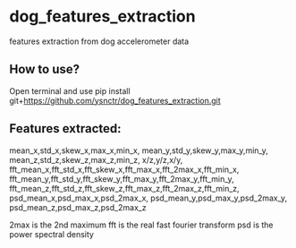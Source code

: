 # dog_features_extraction
features extraction from dog accelerometer data
## How to use?
Open terminal and use pip install git+https://github.com/ysnctr/dog_features_extraction.git

## Features extracted:
mean_x,std_x,skew_x,max_x,min_x,
mean_y,std_y,skew_y,max_y,min_y,
mean_z,std_z,skew_z,max_z,min_z,
x/z,y/z,x/y,
fft_mean_x,fft_std_x,fft_skew_x,fft_max_x,fft_2max_x,fft_min_x,
fft_mean_y,fft_std_y,fft_skew_y,fft_max_y,fft_2max_y,fft_min_y,
fft_mean_z,fft_std_z,fft_skew_z,fft_max_z,fft_2max_z,fft_min_z,
psd_mean_x,psd_max_x,psd_2max_x,
psd_mean_y,psd_max_y,psd_2max_y,
psd_mean_z,psd_max_z,psd_2max_z

2max is the 2nd maximum
fft is the real fast fourier transform
psd is the power spectral density
